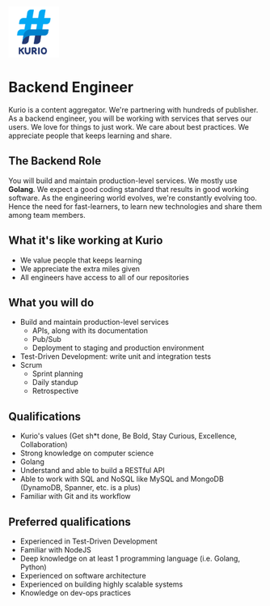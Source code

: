 <img src="logo_kurio.png" alt="Logo" style="width: 100px;"/>

# Backend Engineer

Kurio is a content aggregator. We're partnering with hundreds of publisher. As a backend engineer, you will be working with services that serves our users. We love for things to just work. We care about best practices. We appreciate people that keeps learning and share.

## The Backend Role

You will build and maintain production-level services. We mostly use **Golang**. We expect a good coding standard that results in good working software. As the engineering world evolves, we're constantly evolving too. Hence the need for fast-learners, to learn new technologies and share them among team members.

## What it's like working at Kurio

- We value people that keeps learning
- We appreciate the extra miles given
- All engineers have access to all of our repositories

## What you will do

- Build and maintain production-level services
  - APIs, along with its documentation
  - Pub/Sub
  - Deployment to staging and production environment
- Test-Driven Development: write unit and integration tests
- Scrum
  - Sprint planning
  - Daily standup
  - Retrospective

## Qualifications

- Kurio's values (Get sh*t done, Be Bold, Stay Curious, Excellence, Collaboration)
- Strong knowledge on computer science
- Golang
- Understand and able to build a RESTful API
- Able to work with SQL and NoSQL like MySQL and MongoDB (DynamoDB, Spanner, etc. is a plus)
- Familiar with Git and its workflow

## Preferred qualifications

- Experienced in Test-Driven Development
- Familiar with NodeJS
- Deep knowledge on at least 1 programming language (i.e. Golang, Python)
- Experienced on software architecture
- Experienced on building highly scalable systems
- Knowledge on dev-ops practices
